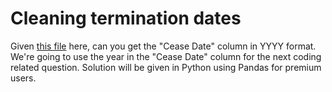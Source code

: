 # Cleaning termination dates

Given [this file](./dataset/dete-exit-survey-january-2014.csv) here, can you get the "Cease Date" column in YYYY format. We're going to use the year in the "Cease Date" column for the next coding related question. Solution will be given in Python using Pandas for premium users.
